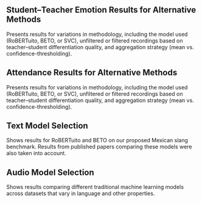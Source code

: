 ## Student–Teacher Emotion Results for Alternative Methods
Presents results for variations in methodology, including the model used (RoBERTuito, BETO, or SVC), unfiltered or filtered recordings based on teacher–student differentiation quality, and aggregation strategy (mean vs. confidence-thresholding).

## Attendance Results for Alternative Methods
Presents results for variations in methodology, including the model used (RoBERTuito, BETO, or SVC), unfiltered or filtered recordings based on teacher–student differentiation quality, and aggregation strategy (mean vs. confidence-thresholding).

## Text Model Selection
Shows results for RoBERTuito and BETO on our proposed Mexican slang benchmark. Results from published papers comparing these models were also taken into account.

## Audio Model Selection
Shows results comparing different traditional machine learning models across datasets that vary in language and other properties.
